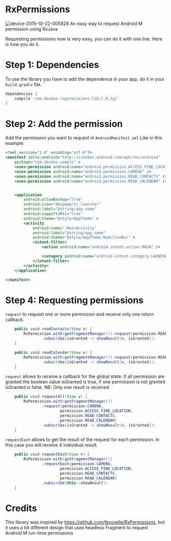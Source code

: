# RxPermissions
![device-2015-10-22-005828](https://cloud.githubusercontent.com/assets/1311551/10652589/30502624-7858-11e5-8139-771378cea7e3.png)
An easy way to request Android M permission using RxJava

Requesting permissions now is very easy, you can do it with one line.
Here is how you do it.

# Step 1: Dependencies
To use the library you have to add the dependence in your app, do it in your `build.gradle` file.
`
```groovy
dependencies {
	compile 'com.devdoo.rxpermissions:lib:1.0.2gi'
}
```
# Step 2: Add the permission
Add the permission you want to request in `AndroidManifest.xml`
Like in this example:
```xml
<?xml version="1.0" encoding="utf-8"?>
<manifest xmlns:android="http://schemas.android.com/apk/res/android"
    package="com.devdoo.sample" >
    <uses-permission android:name="android.permission.ACCESS_FINE_LOCATION" />
    <uses-permission android:name="android.permission.CAMERA" />
    <uses-permission android:name="android.permission.READ_CONTACTS" />
    <uses-permission android:name="android.permission.READ_CALENDAR" />


    <application
        android:allowBackup="true"
        android:icon="@mipmap/ic_launcher"
        android:label="@string/app_name"
        android:supportsRtl="true"
        android:theme="@style/AppTheme" >
        <activity
            android:name=".MainActivity"
            android:label="@string/app_name"
            android:theme="@style/AppTheme.NoActionBar" >
            <intent-filter>
                <action android:name="android.intent.action.MAIN" />

                <category android:name="android.intent.category.LAUNCHER" />
            </intent-filter>
        </activity>
    </application>

</manifest>
```
# Step 4: Requesting permissions

`request` to request one or more permission and receive only one return callback.

```java
	public void readContacts(View v) {
		RxPermission.with(getFragmentManager()).request(permission.READ_CONTACTS)
				.subscribe(isGranted -> showResult(v, isGranted));
	}

	public void readCalendar(View v) {
		RxPermission.with(getFragmentManager()).request(permission.READ_CALENDAR)
				.subscribe(isGranted -> showResult(v, isGranted));
	}
```
`request` allows to receive a callback for the global state: if all permission are granted
the boolean value isGranted is true, if one permission is not granted isGranted is false.
NB: Only one result is received.

```java
	public void requestAll(View v) {
		RxPermission.with(getFragmentManager())
				.request(permission.CAMERA,
						permission.ACCESS_FINE_LOCATION,
						permission.READ_CONTACTS,
						permission.READ_CALENDAR)
				.subscribe(isGranted -> showResult(v, isGranted));
	}
```

`requestEach` allows to get the result of the request for each permission.
In this case you will receive 4 individual result.

```java
	public void requestEach(View v) {
		RxPermission.with(getFragmentManager())
				.requestEach(permission.CAMERA,
						permission.ACCESS_FINE_LOCATION,
						permission.READ_CONTACTS,
						permission.READ_CALENDAR)
				.subscribe(this::showResult);
	}
```

# Credits
This library was inspired by https://github.com/tbruyelle/RxPermissions, but it uses a bit different
design that uses headless Fragment to request Android M run-time permissions

